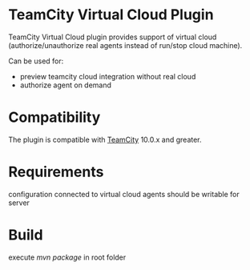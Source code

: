 # TeamCity Virtual Cloud Plugin

TeamCity Virtual Cloud plugin provides support of virtual cloud (authorize/unauthorize real agents instead of run/stop cloud machine).


Can be used for:
* preview teamcity cloud integration without real cloud
* authorize agent on demand

# Compatibility

The plugin is compatible with [TeamCity](https://www.jetbrains.com/teamcity/download/) 10.0.x and greater.

# Requirements
configuration connected to virtual cloud agents should be writable for server 

# Build

execute *mvn package* in root folder